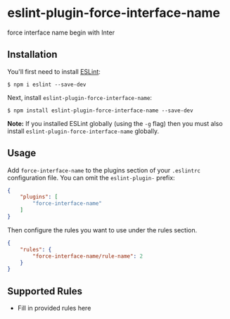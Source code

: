 # eslint-plugin-force-interface-name

force interface name begin with Inter

## Installation

You'll first need to install [ESLint](http://eslint.org):

```
$ npm i eslint --save-dev
```

Next, install `eslint-plugin-force-interface-name`:

```
$ npm install eslint-plugin-force-interface-name --save-dev
```

**Note:** If you installed ESLint globally (using the `-g` flag) then you must also install `eslint-plugin-force-interface-name` globally.

## Usage

Add `force-interface-name` to the plugins section of your `.eslintrc` configuration file. You can omit the `eslint-plugin-` prefix:

```json
{
    "plugins": [
        "force-interface-name"
    ]
}
```


Then configure the rules you want to use under the rules section.

```json
{
    "rules": {
        "force-interface-name/rule-name": 2
    }
}
```

## Supported Rules

* Fill in provided rules here





